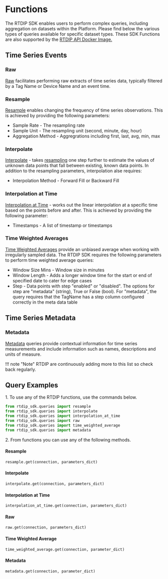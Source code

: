 # Functions

The RTDIP SDK enables users to perform complex queries, including aggregation on datasets within the Platform. Please find below the various types of queries available for specific dataset types. These SDK Functions are also supported by the [RTDIP API Docker Image.](https://hub.docker.com/r/rtdip/api)

## Time Series Events

### Raw

[Raw](../code-reference/query/raw.md) facilitates performing raw extracts of time series data, typically filtered by a Tag Name or Device Name and an event time.

### Resample

[Resample](../code-reference/query/resample.md) enables changing the frequency of time series observations. This is achieved by providing the following parameters:

- Sample Rate - The resampling rate
- Sample Unit - The resampling unit (second, minute, day, hour)
- Aggregation Method - Aggregrations including first, last, avg, min, max

### Interpolate

[Interpolate](../code-reference/query/interpolate.md) - takes [resampling](#resample) one step further to estimate the values of unknown data points that fall between existing, known data points. In addition to the resampling parameters, interpolation alse requires:

- Interpolation Method - Forward Fill or Backward Fill

### Interpolation at Time

[Interpolation at Time](../code-reference/query/interpolation_at_time.md) - works out the linear interpolation at a specific time based on the points before and after. This is achieved by providing the following parameter:

- Timestamps - A list of timestamp or timestamps

### Time Weighted Averages

[Time Weighted Averages](../code-reference/query/time-weighted-average.md) provide an unbiased average when working with irregularly sampled data. The RTDIP SDK requires the following parameters to perform time weighted average queries:

- Window Size Mins - Window size in minutes
- Window Length - Adds a longer window time for the start or end of specified date to cater for edge cases
- Step - Data points with step "enabled" or "disabled". The options for step are "metadata" (string), True or False (bool). For "metadata", the query requires that the TagName has a step column configured correctly in the meta data table

## Time Series Metadata

### Metadata
[Metadata](../code-reference/query/metadata.md) queries provide contextual information for time series measurements and include information such as names, descriptions and units of measure.

!!! note "Note"
    </b>RTDIP are continuously adding more to this list so check back regularly.<br />

## Query Examples

1\. To use any of the RTDIP functions, use the commands below.

```python
from rtdip_sdk.queries import resample
from rtdip_sdk.queries import interpolate
from rtdip_sdk.queries import interpolation_at_time
from rtdip_sdk.queries import raw
from rtdip_sdk.queries import time_weighted_average
from rtdip_sdk.queries import metadata
```

2\. From functions you can use any of the following methods.

#### Resample
    resample.get(connection, parameters_dict)

#### Interpolate
    interpolate.get(connection, parameters_dict)

#### Interpolation at Time
    interpolation_at_time.get(connection, parameters_dict)

#### Raw
    raw.get(connection, parameters_dict)

#### Time Weighted Average
    time_weighted_average.get(connection, parameter_dict)

#### Metadata
    metadata.get(connection, parameter_dict)
